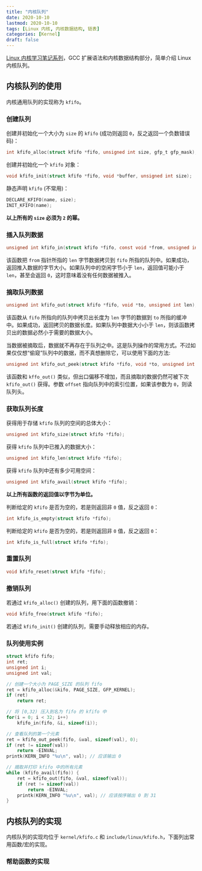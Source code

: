 ```yaml
---
title: "内核队列"
date: 2020-10-10
lastmod: 2020-10-10
tags: [Linux 内核, 内核数据结构, 链表]
categories: [Kernel]
draft: false
---
```


[Linux 内核学习笔记系列](/posts/kernel/kernel)，GCC 扩展语法和内核数据结构部分，简单介绍 Linux 内核队列。

<!--more-->

## 内核队列的使用

内核通用队列的实现称为 `kfifo`。

### 创建队列

创建并初始化一个大小为 `size` 的 `kfifo` (成功则返回 `0`，反之返回一个负数错误码)：

```c
int kfifo_alloc(struct kfifo *fifo, unsigned int size, gfp_t gfp_mask);
```

创建并初始化一个 `kfifo` 对象：

```c
void kfifo_init(struct kfifo *fifo, void *buffer, unsigned int size);
```

静态声明 `kfifo` (不常用)：

```c
DECLARE_KFIFO(name, size);
INIT_KFIFO(name);
```

**以上所有的 `size` 必须为 `2` 的幂。**

### 插入队列数据

```c
unsigned int kfifo_in(struct kfifo *fifo, const void *from, unsigned int len);
```

该函数把 `from` 指针所指的 `len` 字节数据拷贝到 `fifo` 所指的队列中。如果成功，返回推入数据的字节大小。如果队列中的空闲字节小于 `len`，返回值可能小于 `len`，甚至会返回 `0`，这时意味着没有任何数据被推入。

### 摘取队列数据

```c
unsigned int kfifo_out(struct kfifo *fifo, void *to, unsigned int len);
```

该函数从 `fifo` 所指向的队列中拷贝出长度为 `len` 字节的数据到 `to` 所指的缓冲中。如果成功，返回拷贝的数据长度。如果队列中数据大小小于 `len`，则该函数拷贝出的数据必然小于需要的数据大小。

当数据被摘取后，数据就不再存在于队列之中。这是队列操作的常用方式。不过如果仅仅想“偷窥”队列中的数据，而不真想删除它，可以使用下面的方法:

```c
unsigned int kfifo_out_peek(struct kfifo *fifo, void *to, unsigned int len, unsigned offset);
```

该函数和 `kffo_out()` 类似，但出口偏移不增加，而且摘取的数据仍然可被下次 `kfifo_out()` 获得。参数 `offset` 指向队列中的索引位置，如果该参数为 `0`，则读队列头。

### 获取队列长度

获得用于存储 `kfifo` 队列的空间的总体大小：

```c
unsigned int kfifo_size(struct kfifo *fifo);
```

获得 `kfifo` 队列中已推入的数据大小：

```c
unsigned int kfifo_len(struct kfifo *fifo);
```

获得 `kfifo` 队列中还有多少可用空间：

```c
unsigned int kfifo_avail(struct kfifo *fifo);
```

**以上所有函数的返回值以字节为单位。**

判断给定的 `kfifo` 是否为空的，若是则返回非 `0` 值，反之返回 `0`：

```c
int kfifo_is_empty(struct kfifo *fifo);
```

判断给定的 `kfifo` 是否为空的，若是则返回非 `0` 值，反之返回 `0`：

```c
int kfifo_is_full(struct kfifo *fifo);
```

### 重置队列

```c
void kfifo_reset(struct kfifo *fifo);
```

### 撤销队列

若通过 `kfifo_alloc()` 创建的队列，用下面的函数撤销：

```c
void kfifo_free(struct kfifo *fifo);
```

若通过 `kfifo_init()` 创建的队列，需要手动释放相应的内存。

### 队列使用实例

```c
struct kfifo fifo;
int ret;
unsigned int i;
unsigned int val;

// 创建一个大小为 PAGE_SIZE 的队列 fifo
ret = kfifo_alloc(&kifo, PAGE_SIZE, GFP_KERNEL);
if (ret)
    return ret;

// 将 [0,32) 压入到名为 fifo 的 kfifo 中
for(i = 0; i < 32; i++)
    kfifo_in(fifo, &i, sizeof(i));

// 查看队列的第一个元素
ret = kfifo_out_peek(fifo, &val, sizeof(val), 0);
if (ret != sizeof(val))
    return -EINVAL;
printk(KERN_INFO "%u\n", val); // 应该输出 0

// 摘取并打印 kfifo 中的所有元素
while (kfifo_avail(fifo)) {
    ret = kfifo_out(fifo, &val, sizeof(val));
    if (ret != sizeof(val))
        return -EINVAL;
    printk(KERN_INFO "%u\n", val); // 应该按序输出 0 到 31
}
```

## 内核队列的实现

内核队列的实现均位于 `kernel/kfifo.c` 和 `include/linux/kfifo.h`，下面列出常用函数/宏的实现。

### 帮助函数的实现


